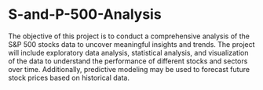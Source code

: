 # S-and-P-500-Analysis

The objective of this project is to conduct a comprehensive analysis of the S&P 500 stocks data to uncover meaningful insights and trends. The project will include exploratory data analysis, statistical analysis, and visualization of the data to understand the performance of different stocks and sectors over time. Additionally, predictive modeling may be used to forecast future stock prices based on historical data.